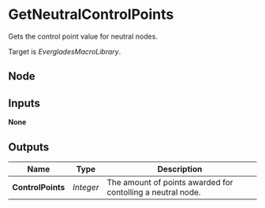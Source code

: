 # GetNeutralControlPoints
Gets the control point value for neutral nodes.  

Target is *EvergladesMacroLibrary*.  

## Node

## Inputs
**None**

## Outputs
|Name               |Type       |Description                                                |
|-------------------|-----------|-----------------------------------------------------------|
|**ControlPoints**  |*Integer*  |The amount of points awarded for contolling a neutral node.|